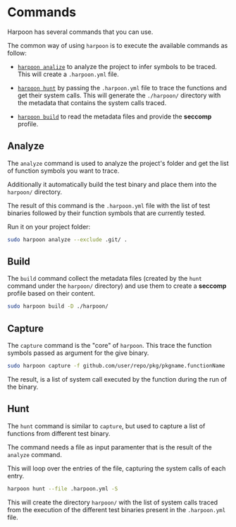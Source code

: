 # Commands

Harpoon has several commands that you can use.

The common way of using `harpoon` is to execute the available commands as follow:

* [`harpoon analize`](#analyze-) to analyze the project to infer symbols to be traced. This will create a `.harpoon.yml` file.

* [`harpoon hunt`](#hunt-) by passing the `.harpoon.yml` file to trace the functions and get their system calls. This will generate the `./harpoon/` directory with the metadata that contains the system calls traced.

* [`harpoon build`](#build-️) to read the metadata files and provide the **seccomp** profile.

## Analyze

The `analyze` command is used to analyze the project's folder and get the list of function symbols you want to trace.

Additionally it automatically build the test binary and place them into the `harpoon/` directory.

The result of this command is the `.harpoon.yml` file with the list of test binaries followed by their function symbols that are currently tested.

Run it on your project folder:

```sh
sudo harpoon analyze --exclude .git/ .
```

## Build

The `build` command collect the metadata files (created by the `hunt` command under the `harpoon/` directory) and use them to create a **seccomp** profile based on their content.

```sh
sudo harpoon build -D ./harpoon/
```

## Capture

The `capture` command is the "core" of `harpoon`. This trace the function symbols passed as argument for the give binary.

```sh
sudo harpoon capture -f github.com/user/repo/pkg/pkgname.functionName .harpoon/packagebin.test
```

The result, is a list of system call executed by the function during the run of the binary.

## Hunt

The `hunt` command is similar to `capture`, but used to capture a list of functions from different test binary.

The command needs a file as input paramenter that is the result of the `analyze` command.

This will loop over the entries of the file, capturing the system calls of each entry.

```sh
harpoon hunt --file .harpoon.yml -S
```

This will create the directory `harpoon/` with the list of system calls traced from the execution of the different test binaries present in the `.harpoon.yml` file.